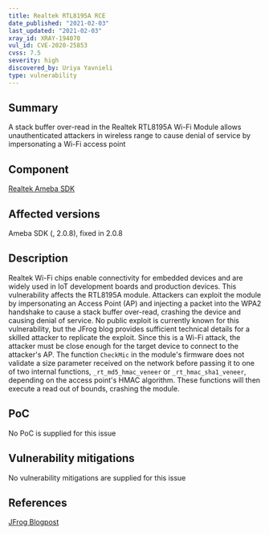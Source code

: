 ```yaml
---
title: Realtek RTL8195A RCE
date_published: "2021-02-03"
last_updated: "2021-02-03"
xray_id: XRAY-194070
vul_id: CVE-2020-25853
cvss: 7.5
severity: high
discovered_by: Uriya Yavnieli
type: vulnerability
---
```

## Summary
A stack buffer over-read in the Realtek RTL8195A Wi-Fi Module allows unauthenticated attackers in wireless range to cause denial of service by impersonating a Wi-Fi access point

## Component

[Realtek Ameba SDK](https://www.amebaiot.com/en/ameba-sdk-summary/)

## Affected versions

Ameba SDK (, 2.0.8), fixed in 2.0.8

## Description

Realtek Wi-Fi chips enable connectivity for embedded devices and are widely used in IoT development boards and production devices. This vulnerability affects the RTL8195A module. Attackers can exploit the module by impersonating an Access Point (AP) and injecting a packet into the WPA2 handshake to cause a stack buffer over-read, crashing the device and causing denial of service. No public exploit is currently known for this vulnerability, but the JFrog blog provides sufficient technical details for a skilled attacker to replicate the exploit. Since this is a Wi-Fi attack, the attacker must be close enough for the target device to connect to the attacker's AP. The function `CheckMic` in the module's firmware does not validate a size parameter received on the network before passing it to one of two internal functions, `_rt_md5_hmac_veneer` or `_rt_hmac_sha1_veneer`, depending on the access point's HMAC algorithm. These functions will then execute a read out of bounds, crashing the module.

## PoC

No PoC is supplied for this issue

## Vulnerability mitigations

No vulnerability mitigations are supplied for this issue

## References

[JFrog Blogpost](https://jfrog.com/blog/major-vulnerabilities-discovered-and-patched-in-realtek-rtl8195a-wi-fi-module/)
